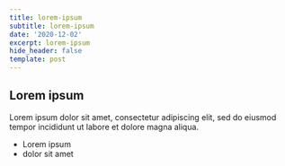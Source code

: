 ```yaml
---
title: lorem-ipsum
subtitle: lorem-ipsum
date: '2020-12-02'
excerpt: lorem-ipsum
hide_header: false
template: post
---
```

## Lorem ipsum
Lorem ipsum dolor sit amet, consectetur adipiscing elit, sed do eiusmod tempor incididunt ut labore et dolore magna aliqua.
- Lorem ipsum
- dolor sit amet